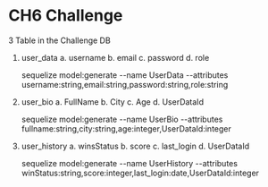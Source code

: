 # CH6 Challenge

3 Table in the Challenge DB

1. user_data
    a. username
    b. email
    c. password
    d. role

    sequelize model:generate --name UserData --attributes username:string,email:string,password:string,role:string

2. user_bio
    a. FullName
    b. City
    c. Age
    d. UserDataId

    sequelize model:generate --name UserBio --attributes fullname:string,city:string,age:integer,UserDataId:integer

3. user_history
    a. winsStatus
    b. score
    c. last_login
    d. UserDataId

    sequelize model:generate --name UserHistory --attributes winStatus:string,score:integer,last_login:date,UserDataId:integer
